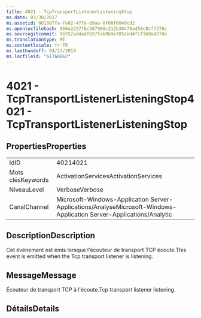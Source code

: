 ```yaml
---
title: 4021 - TcpTransportListenerListeningStop
ms.date: 03/30/2017
ms.assetid: 00108ffa-fe02-477e-b9aa-6f08f6849cd2
ms.openlocfilehash: 966e2237f6c587988c312b30479a458c8cf7278c
ms.sourcegitcommit: 9b552addadfb57fab0b9e7852ed4f1f1b8a42f8e
ms.translationtype: MT
ms.contentlocale: fr-FR
ms.lasthandoff: 04/23/2019
ms.locfileid: "61760062"
---
```

# <a name="4021---tcptransportlistenerlisteningstop"></a><span data-ttu-id="4a83e-102">4021 - TcpTransportListenerListeningStop</span><span class="sxs-lookup"><span data-stu-id="4a83e-102">4021 - TcpTransportListenerListeningStop</span></span>
## <a name="properties"></a><span data-ttu-id="4a83e-103">Properties</span><span class="sxs-lookup"><span data-stu-id="4a83e-103">Properties</span></span>  
  
|||  
|-|-|  
|<span data-ttu-id="4a83e-104">Id</span><span class="sxs-lookup"><span data-stu-id="4a83e-104">ID</span></span>|<span data-ttu-id="4a83e-105">4021</span><span class="sxs-lookup"><span data-stu-id="4a83e-105">4021</span></span>|  
|<span data-ttu-id="4a83e-106">Mots clés</span><span class="sxs-lookup"><span data-stu-id="4a83e-106">Keywords</span></span>|<span data-ttu-id="4a83e-107">ActivationServices</span><span class="sxs-lookup"><span data-stu-id="4a83e-107">ActivationServices</span></span>|  
|<span data-ttu-id="4a83e-108">Niveau</span><span class="sxs-lookup"><span data-stu-id="4a83e-108">Level</span></span>|<span data-ttu-id="4a83e-109">Verbose</span><span class="sxs-lookup"><span data-stu-id="4a83e-109">Verbose</span></span>|  
|<span data-ttu-id="4a83e-110">Canal</span><span class="sxs-lookup"><span data-stu-id="4a83e-110">Channel</span></span>|<span data-ttu-id="4a83e-111">Microsoft-Windows-Application Server-Applications/Analyse</span><span class="sxs-lookup"><span data-stu-id="4a83e-111">Microsoft-Windows-Application Server-Applications/Analytic</span></span>|  
  
## <a name="description"></a><span data-ttu-id="4a83e-112">Description</span><span class="sxs-lookup"><span data-stu-id="4a83e-112">Description</span></span>  
 <span data-ttu-id="4a83e-113">Cet événement est émis lorsque l'écouteur de transport TCP écoute.</span><span class="sxs-lookup"><span data-stu-id="4a83e-113">This event is emitted when the Tcp transport listener is listening.</span></span>  
  
## <a name="message"></a><span data-ttu-id="4a83e-114">Message</span><span class="sxs-lookup"><span data-stu-id="4a83e-114">Message</span></span>  
 <span data-ttu-id="4a83e-115">Écouteur de transport TCP à l'écoute.</span><span class="sxs-lookup"><span data-stu-id="4a83e-115">Tcp transport listener listening.</span></span>  
  
## <a name="details"></a><span data-ttu-id="4a83e-116">Détails</span><span class="sxs-lookup"><span data-stu-id="4a83e-116">Details</span></span>
